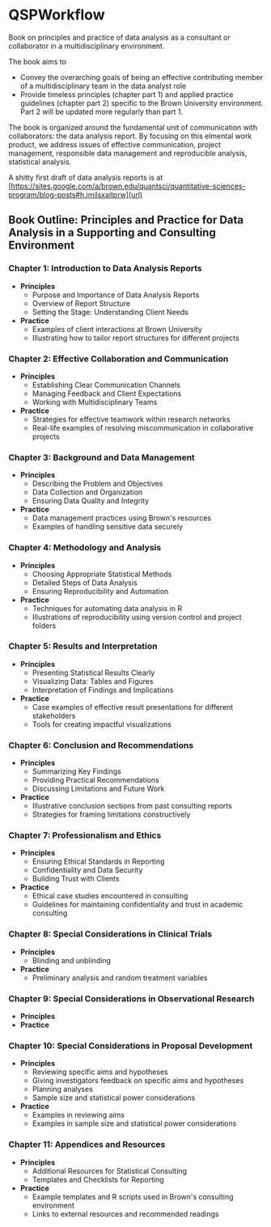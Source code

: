# QSPWorkflow
Book on principles and practice of data analysis as a consultant or collaborator in a multidisciplinary environment.

The book aims to 
- Convey the overarching goals of being an effective contributing member of a multidisciplinary team in the data analyst role
- Provide timeless principles (chapter part 1) and applied practice guidelines (chapter part 2) specific to the Brown University environment. Part 2 will be updated more regularly than part 1.

The book is organized around the fundamental unit of communication with collaborators: the data analysis report. By focusing on this elmental work product, we address issues of effective communication, project management, responsible data management and reproducible analysis, statistical analysis.

A shitty first draft of data analysis reports is at [https://sites.google.com/a/brown.edu/quantsci/quantitative-sciences-program/blog-posts#h.imilsxaitprw](url)

## Book Outline: Principles and Practice for Data Analysis in a Supporting and Consulting Environment

### Chapter 1: Introduction to Data Analysis Reports
- **Principles**
  - Purpose and Importance of Data Analysis Reports
  - Overview of Report Structure
  - Setting the Stage: Understanding Client Needs
- **Practice**
  - Examples of client interactions at Brown University
  - Illustrating how to tailor report structures for different projects

### Chapter 2: Effective Collaboration and Communication
- **Principles**
  - Establishing Clear Communication Channels
  - Managing Feedback and Client Expectations
  - Working with Multidisciplinary Teams
- **Practice**
  - Strategies for effective teamwork within research networks
  - Real-life examples of resolving miscommunication in collaborative projects
  
### Chapter 3: Background and Data Management
- **Principles**
  - Describing the Problem and Objectives
  - Data Collection and Organization
  - Ensuring Data Quality and Integrity
- **Practice**
  - Data management practices using Brown's resources
  - Examples of handling sensitive data securely

### Chapter 4: Methodology and Analysis
- **Principles**
  - Choosing Appropriate Statistical Methods
  - Detailed Steps of Data Analysis
  - Ensuring Reproducibility and Automation
- **Practice**
  - Techniques for automating data analysis in R
  - Illustrations of reproducibility using version control and project folders

### Chapter 5: Results and Interpretation
- **Principles**
  - Presenting Statistical Results Clearly
  - Visualizing Data: Tables and Figures
  - Interpretation of Findings and Implications
- **Practice**
  - Case examples of effective result presentations for different stakeholders
  - Tools for creating impactful visualizations

### Chapter 6: Conclusion and Recommendations
- **Principles**
  - Summarizing Key Findings
  - Providing Practical Recommendations
  - Discussing Limitations and Future Work
- **Practice**
  - Illustrative conclusion sections from past consulting reports
  - Strategies for framing limitations constructively

### Chapter 7: Professionalism and Ethics
- **Principles**
  - Ensuring Ethical Standards in Reporting
  - Confidentiality and Data Security
  - Building Trust with Clients
- **Practice**
  - Ethical case studies encountered in consulting
  - Guidelines for maintaining confidentiality and trust in academic consulting

### Chapter 8: Special Considerations in Clinical Trials
- **Principles**
  - Blinding and unblinding
- **Practice**
  - Preliminary analysis and random treatment variables

### Chapter 9: Special Considerations in Observational Research
- **Principles**
- **Practice**

### Chapter 10: Special Considerations in Proposal Development
- **Principles**
  - Reviewing specific aims and hypotheses
  - Giving investigators feedback on specific aims and hypotheses
  - Planning analyses
  - Sample size and statistical power considerations 
- **Practice**
  - Examples in reviewing aims
  - Examples in sample size and statistical power considerations

### Chapter 11: Appendices and Resources
- **Principles**
  - Additional Resources for Statistical Consulting
  - Templates and Checklists for Reporting
- **Practice**
  - Example templates and R scripts used in Brown's consulting environment
  - Links to external resources and recommended readings

